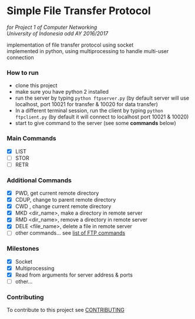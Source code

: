 # **Simple File Transfer Protocol**

*for Project 1 of Computer Networking<br /> 
University of Indonesia odd AY 2016/2017*

implementation of file transfer protocol using socket<br />
implemented in python, using multiprocessing to handle multi-user connection

### **How to run**
- clone this project
- make sure you have python 2 installed
- run the server by typing `python ftpserver.py` (by default server will use localhost, port 10021 for transfer &amp; 10020 for data transfer)
- In a different terminal session, run the client by typing `python ftpclient.py` (by default it will connect to localhost port 10021 &amp; 10020) 
- start to give command to the server (see some **commands** below)

### **Main Commands**
- [x] LIST
- [ ] STOR
- [ ] RETR 

### **Additional Commands**
- [x] PWD, get current remote directory
- [x] CDUP, change to parent remote directory
- [x] CWD <path>, change current remote directory
- [x] MKD <dir_name>, make a directory in remote server
- [x] RMD <dir_name>, remove a directory in remote server
- [x] DELE <file_name>, delete a file in remote server 
- [ ] other commands... see [list of FTP commands](https://en.wikipedia.org/wiki/List_of_FTP_commands)

### **Milestones**
- [x] Socket
- [x] Multiprocessing
- [x] Read from arguments for server address &amp; ports
- [ ] other...

### **Contributing**
To contribute to this project see [CONTRIBUTING](CONTRIBUTING.md)